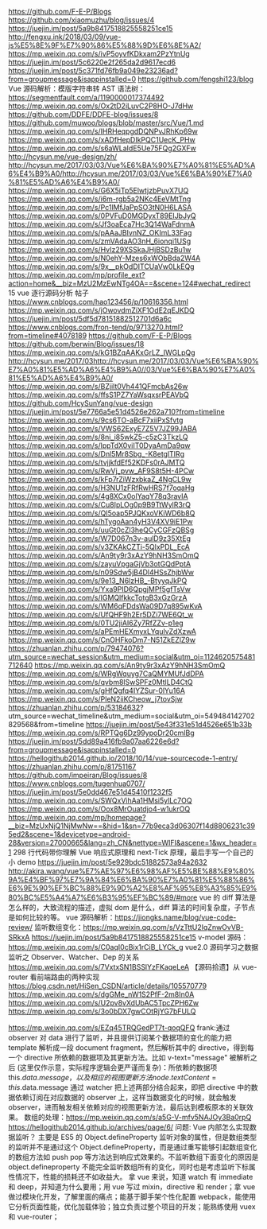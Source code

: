https://github.com/F-E-P/Blogs
https://github.com/xiaomuzhu/blog/issues/4
https://juejin.im/post/5a9b8417518825558251ce15
http://fengxu.ink/2018/03/09/vue-js%E5%8E%9F%E7%90%86%E5%88%9D%E6%8E%A2/
https://mp.weixin.qq.com/s/ivP5oyvfKDkxam2PzYtnUg
https://juejin.im/post/5c6220e2f265da2d9617ecd6
https://juejin.im/post/5c371fd76fb9a049e23236ad?from=groupmessage&isappinstalled=0
https://github.com/fengshi123/blog
Vue 源码解析：模版字符串转 AST 语法树： https://segmentfault.com/a/1190000017374492
https://mp.weixin.qq.com/s/Ox2tD2iLuvC2P8HO-J7dHw
https://github.com/DDFE/DDFE-blog/issues/8
https://github.com/muwoo/blogs/blob/master/src/Vue/1.md
https://mp.weixin.qq.com/s/IHRHeqpgdDQNPvJRhKp69w
https://mp.weixin.qq.com/s/xADfHepDIkPQC1UecK_PHw
https://mp.weixin.qq.com/s/s6aWLaIdE5Ue75FQg2GXFw
http://hcysun.me/vue-design/zh/
http://hcysun.me/2017/03/03/Vue%E6%BA%90%E7%A0%81%E5%AD%A6%E4%B9%A0/http://hcysun.me/2017/03/03/Vue%E6%BA%90%E7%A0%81%E5%AD%A6%E4%B9%A0/
https://mp.weixin.qq.com/s/G6X5iTp5ElwtjzbPuvX7UQ
https://mp.weixin.qq.com/s/i6m-rgb5a2NKc4EeVMtTng
https://mp.weixin.qq.com/s/Pc1lMfJaPpSO3tN0H6LASA
https://mp.weixin.qq.com/s/0PVFuD0MGDyxT89EIJbJyQ
https://mp.weixin.qq.com/s/Jf3oaEca7Hc3Q14WaFdnmA
https://mp.weixin.qq.com/s/pAAaJBIvnNZ_OKImL33Fag
https://mp.weixin.qq.com/s/zmVAdaAO3nH_6ionqi1USg
https://mp.weixin.qq.com/s/HvIz29XSSkaJHjBSDzBu1w
https://mp.weixin.qq.com/s/N0ehY-Mzes6xWObBda2W4A
https://mp.weixin.qq.com/s/9x__pkOdDITCUaVw0LkEQg
https://mp.weixin.qq.com/mp/profile_ext?action=home&__biz=MzU2MzEwNTg4OA==&scene=124#wechat_redirect
15 vue 逐行源码分析 帖子 https://www.cnblogs.com/hao123456/p/10616356.html
https://mp.weixin.qq.com/s/jOwovdmZiXF1OdE2qEJKDQ
https://juejin.im/post/5df5d78151882512701d6a6c
https://www.cnblogs.com/fron-tend/p/9713270.html?from=timeline#4078189
https://github.com/F-E-P/Blogs
https://github.com/berwin/Blog/issues/18
https://mp.weixin.qq.com/s/kG1BZqAAKxGrLZ_IWGLpQg
http://hcysun.me/2017/03http://hcysun.me/2017/03/03/Vue%E6%BA%90%E7%A0%81%E5%AD%A6%E4%B9%A0//03/Vue%E6%BA%90%E7%A0%81%E5%AD%A6%E4%B9%A0/
https://mp.weixin.qq.com/s/BZjilt0Vh441QFmcbAs26w
https://mp.weixin.qq.com/s/ffsS1PZ7YaWsqxsrPEAVbQ
https://github.com/HcySunYang/vue-design
https://juejin.im/post/5e7766a5e51d4526e262a710?from=timeline
https://mp.weixin.qq.com/s/9cs6TO-aBcF7xiiPxSfvtg
https://mp.weixin.qq.com/s/VWS62ExyE7Z5V7JZ99JABA
https://mp.weixin.qq.com/s/8ni_i85wkZ5-c5zC3TkzLQ
https://mp.weixin.qq.com/s/lppTdX0viIT0DyaAmDa9qw
https://mp.weixin.qq.com/s/Dnl5Mr8Sbg_-K8etglTIRg
https://mp.weixin.qq.com/s/tvjjkfdEf52KDFs0rAJMTQ
https://mp.weixin.qq.com/s/RwVj_pvw_AF9S8t5H-4PCw
https://mp.weixin.qq.com/s/kFp7rZiWzxbkaZ_4NgCL9w
https://mp.weixin.qq.com/s/H3NU1zFRfRwHRS7f7oqaHg
https://mp.weixin.qq.com/s/4g8XCx0olYaqY78q3ravIA
https://mp.weixin.qq.com/s/Cu8IpLOg0p9B9TtWylR3rQ
https://mp.weixin.qq.com/s/QI5oap5PJQKxoVKiWD6b8Q
https://mp.weixin.qq.com/s/hTygoAan4yH3V4XV9iE1Pw
https://mp.weixin.qq.com/s/uuGt0cZl3heQCyCGFzQBSg
https://mp.weixin.qq.com/s/W7D067n3v-aulD9z35XtEg
https://mp.weixin.qq.com/s/v3ZKAkCZTi-5QlxPDL_EcA
https://mp.weixin.qq.com/s/An9ty9r3xAzY9hNH3SmOmQ
https://mp.weixin.qq.com/s/zayuVpgaGjVb3otGQdPptA
https://mp.weixin.qq.com/s/n09Sdw5jB4Dl4HSsZhjbWw
https://mp.weixin.qq.com/s/9e13_N6lzHB_-BtyyqJkPQ
https://mp.weixin.qq.com/s/Yxa9PID6QpgjMPf5gfTsVw
https://mp.weixin.qq.com/s/IGMQlfkkcTotgB3xGzGrzA
https://mp.weixin.qq.com/s/WM6qFDdsWa09D7q895wKvA
https://mp.weixin.qq.com/s/UfQHF9h2Er5DZi7WE6Qt_w
https://mp.weixin.qq.com/s/0TU2jiAI6Zy7RfZZv-p1eg
https://mp.weixin.qq.com/s/aPEmHEXmyxLYqulvZdXzwA
https://mp.weixin.qq.com/s/CnOHFkoDm7-N51ZkEZlZ9w
https://zhuanlan.zhihu.com/p/79474076?utm_source=wechat_session&utm_medium=social&utm_oi=1124620575481712640
https://mp.weixin.qq.com/s/An9ty9r3xAzY9hNH3SmOmQ
https://mp.weixin.qq.com/s/WRgWquyg7CaQMYMUfJdDPA
https://mp.weixin.qq.com/s/qvbm8lSwSPFz0MtlLD4CtQ
https://mp.weixin.qq.com/s/gHfQgfq4IYZSur-0lYu16A
https://mp.weixin.qq.com/s/PleN2iiKCheow_j7tovSjw
https://zhuanlan.zhihu.com/p/53184632?
utm_source=wechat_timeline&utm_medium=social&utm_oi=549484142702829568&from=timeline
https://juejin.im/post/5e43f331e51d4526e651b33b
https://mp.weixin.qq.com/s/RPTQg6Dz99ypoDr20cmlBg
https://juejin.im/post/5dd89a416fb9a07aa6226e6d?from=groupmessage&isappinstalled=0
https://hellogithub2014.github.io/2018/10/14/vue-sourcecode-1-entry/
https://zhuanlan.zhihu.com/p/81751167
https://github.com/impeiran/Blog/issues/8
https://www.cnblogs.com/tugenhua0707/
https://juejin.im/post/5e0dd467e51d45410f1232f5
https://mp.weixin.qq.com/s/SWQxVihAa1HMsi5ylLc7OQ
https://mp.weixin.qq.com/s/Oox8MrOuatdjo4-w1ukrOQ
https://mp.weixin.qq.com/mp/homepage?__biz=MzUxNjQ1NjMwNw==&hid=1&sn=77b9eca3d06307f14d8806231c395ed2&scene=1&devicetype=android-28&version=27000665&lang=zh_CN&nettype=WIFI&ascene=1&wx_header=1
298 行代码带你理解 Vue 响应式原理和 next-Tick 原理，最后手写一个自己的小 demo
https://juejin.im/post/5e929bdc51882573a94a2632
http://akira.wang/vue%E7%AE%97%E6%98%AF%E5%BE%88%E9%80%9A%E4%BF%97%E7%9A%84%E6%BA%90%E7%A0%81%E5%88%86%E6%9E%90%EF%BC%88%E9%9D%A2%E8%AF%95%E8%A3%85%E9%80%BC%E5%A4%A7%E6%B3%95%EF%BC%89/#more
vue 的 diff 算法是怎么样的，大致流程的描述，虚拟 dom 是什么，diff 算法的时间复杂度，子节点是如何比较的等。
vue 源码解析：https://jiongks.name/blog/vue-code-review/
监听数组变化：https://mp.weixin.qq.com/s/VzTttU2IqZnwOvVB-SRkxA
https://juejin.im/post/5a9b8417518825558251ce15
v-model 源码：https://mp.weixin.qq.com/s/C0aqI0cBix1rCiB_LYCk_g
vue2.0 源码学习之数据监听之 Observer、Watcher、Dep 的关系
https://mp.weixin.qq.com/s/7VxtxSN1BSSlYzFKaqeLeA
【源码拾遗】从 vue-router 看前端路由的两种实现
https://blog.csdn.net/HiSen_CSDN/article/details/105570779
https://mp.weixin.qq.com/s/dgGMe_nW1S2PfF-2m8In0A
https://mp.weixin.qq.com/s/U2pv8vXdUbAC5TpcZPH6Zw
https://mp.weixin.qq.com/s/3o0bDX7gwCOtRjYG7bFULQ

https://mp.weixin.qq.com/s/EZq45TRQGedPT7t-qoqQFQ
frank:通过 observer 对 data 进行了监听，并且提供订阅某个数据项的变化的能力把 template 解析成一段 document fragment，然后解析其中的 directive，得到每一个 directive 所依赖的数据项及其更新方法。比如 v-text="message" 被解析之后 (这里仅作示意，实际程序逻辑会更严谨而复杂)：所依赖的数据项 this.$data.message，以及相应的视图更新方法 node.textContent = this.$data.message 通过 watcher 把上述两部分结合起来，即把 directive 中的数据依赖订阅在对应数据的 observer 上，这样当数据变化的时候，就会触发 observer，进而触发相关依赖对应的视图更新方法，最后达到模板原本的关联效果。
数组的处理：https://mp.weixin.qq.com/s/a5G-V-mfv5NAJOy3Ba0rpQ
https://hellogithub2014.github.io/archives/page/6/
问题: Vue 内部怎么实现数据监听？
主要是 ES5 的 Object.defineProperty 监听对象的属性，但是数组类型的监听并不是通过这个 Object.defineProperty，而是通过重写能够引起数组变化的数组方法如 push pop 等方法达到响应式效果的。不监听数组下面变化的原因是 object.defineproperty 不能完全监听数组所有的变化，同时也是考虑监听下标属性情况下，性能的损耗还不如收益大。
拿 vue 来说，知道 watch 有 immediate 和 deep，并知道为什么要用；用 vue 写过 mixin，directive 和 render；拿 vue 做过模块化开发，了解里面的痛点；能基于脚手架个性化配置 webpack，能使用它分析页面性能，优化加载体验；独立负责过整个项目的开发；能熟练使用 vuex 和 vue-router；

